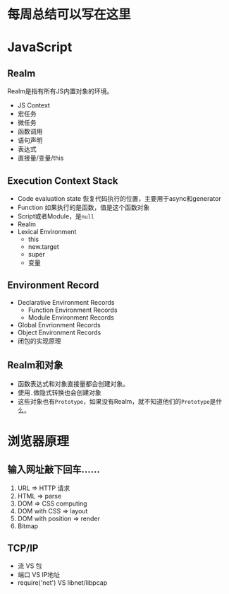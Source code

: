 # 每周总结可以写在这里

# JavaScript
## Realm

Realm是指有所有JS内置对象的环境。

* JS Context
* 宏任务
* 微任务
* 函数调用
* 语句声明
* 表达式
* 直接量/变量/this

## Execution Context Stack

* Code evaluation state 恢复代码执行的位置，主要用于async和generator
* Function 如果执行的是函数，值是这个函数对象
* Script或者Module，是`null`
* Realm
* Lexical Environment
    * this
    * new.target
    * super
    * 变量

## Environment Record

* Declarative Environment Records
    * Function Environment Records
    * Module Environment Records
* Global Envrionment Records
* Object Environment Records
* 闭包的实现原理

## Realm和对象

* 函数表达式和对象直接量都会创建对象。
* 使用`.`做隐式转换也会创建对象
* 这些对象也有`Prototype`，如果没有Realm，就不知道他们的`Prototype`是什么。

# 浏览器原理

## 输入网址敲下回车……

1. URL => HTTP 请求
2. HTML => parse
3. DOM => CSS computing
4. DOM with CSS => layout
5. DOM with position => render
6. Bitmap

## TCP/IP

* 流 VS 包
* 端口 VS IP地址
* require('net') VS libnet/libpcap
